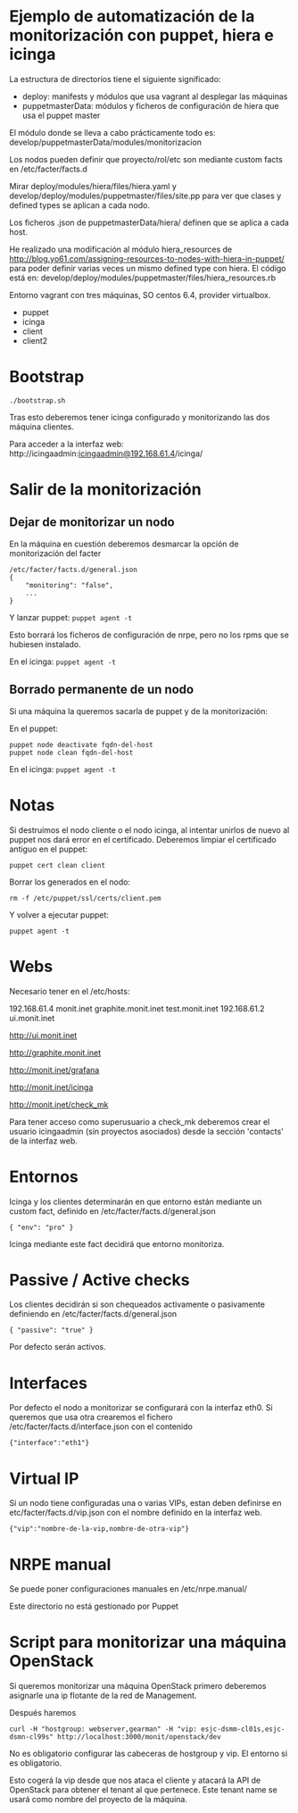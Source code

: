 Ejemplo de automatización de la monitorización con puppet, hiera e icinga
==========

La estructura de directorios tiene el siguiente significado:
 - deploy: manifests y módulos que usa vagrant al desplegar las máquinas
 - puppetmasterData: módulos y ficheros de configuración de hiera que usa el puppet master

El módulo donde se lleva a cabo prácticamente todo es: develop/puppetmasterData/modules/monitorizacion

Los nodos pueden definir que proyecto/rol/etc son mediante custom facts en /etc/facter/facts.d

Mirar deploy/modules/hiera/files/hiera.yaml y develop/deploy/modules/puppetmaster/files/site.pp para ver que clases y defined types se aplican a cada nodo.

Los ficheros .json de puppetmasterData/hiera/ definen que se aplica a cada host.

He realizado una modificación al módulo hiera_resources de http://blog.yo61.com/assigning-resources-to-nodes-with-hiera-in-puppet/ para poder definir varias veces un mismo defined type con hiera. El código está en: develop/deploy/modules/puppetmaster/files/hiera_resources.rb

Entorno vagrant con tres máquinas, SO centos 6.4, provider virtualbox.
 - puppet
 - icinga
 - client
 - client2

# Bootstrap
``./bootstrap.sh``

Tras esto deberemos tener icinga configurado y monitorizando las dos máquina clientes.

Para acceder a la interfaz web: http://icingaadmin:icingaadmin@192.168.61.4/icinga/


# Salir de la monitorización
## Dejar de monitorizar un nodo
En la máquina en cuestión deberemos desmarcar la opción de monitorización del facter

```
/etc/facter/facts.d/general.json
{
    "monitoring": "false", 
    ...
}
```
Y lanzar puppet:
``puppet agent -t``

Esto borrará los ficheros de configuración de nrpe, pero no los rpms que se hubiesen instalado.

En el icinga:
``puppet agent -t``


## Borrado permanente de un nodo
Si una máquina la queremos sacarla de puppet y de la monitorización:

En el puppet:
```
puppet node deactivate fqdn-del-host
puppet node clean fqdn-del-host
```
En el icinga:
``puppet agent -t``


# Notas
Si destruímos el nodo cliente o el nodo icinga, al intentar unirlos de nuevo al puppet nos dará error en el certificado.
Deberemos limpiar el certificado antiguo en el puppet:

``puppet cert clean client``

Borrar los generados en el nodo:

``rm -f /etc/puppet/ssl/certs/client.pem``

Y volver a ejecutar puppet:

``puppet agent -t``


# Webs

Necesario tener en el /etc/hosts:

192.168.61.4 monit.inet graphite.monit.inet test.monit.inet
192.168.61.2 ui.monit.inet


http://ui.monit.inet

http://graphite.monit.inet

http://monit.inet/grafana

http://monit.inet/icinga

http://monit.inet/check_mk

Para tener acceso como superusuario a check_mk deberemos crear el usuario icingaadmin (sin proyectos asociados) desde la sección 'contacts' de la interfaz web.


# Entornos

Icinga y los clientes determinarán en que entorno están mediante un custom fact, definido en /etc/facter/facts.d/general.json

``{ "env": "pro" }``

Icinga mediante este fact decidirá que entorno monitoriza.


# Passive / Active checks

Los clientes decidirán si son chequeados activamente o pasivamente definiendo en /etc/facter/facts.d/general.json

``{ "passive": "true" }``

Por defecto serán activos.

# Interfaces

Por defecto el nodo a monitorizar se configurará con la interfaz eth0. Si queremos que usa otra crearemos el fichero /etc/facter/facts.d/interface.json con el contenido

``{"interface":"eth1"}``

# Virtual IP

Si un nodo tiene configuradas una o varias VIPs, estan deben definirse en etc/facter/facts.d/vip.json con el nombre definido en la interfaz web.

``{"vip":"nombre-de-la-vip,nombre-de-otra-vip"}``


# NRPE manual

Se puede poner configuraciones manuales en /etc/nrpe.manual/

Este directorio no está gestionado por Puppet


# Script para monitorizar una máquina OpenStack

Si queremos monitorizar una máquina OpenStack primero deberemos asignarle una ip flotante de la red de Management.

Después haremos

``curl -H "hostgroup: webserver,gearman" -H "vip: esjc-dsmm-cl01s,esjc-dsmn-cl99s" http://localhost:3000/monit/openstack/dev``

No es obligatorio configurar las cabeceras de hostgroup y vip. El entorno si es obligatorio.

Esto cogerá la vip desde que nos ataca el cliente y atacará la API de OpenStack para obtener el tenant al que pertenece. Este tenant name se usará como nombre del proyecto de la máquina.
